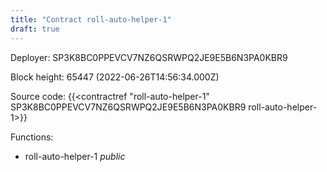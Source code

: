 ```yaml
---
title: "Contract roll-auto-helper-1"
draft: true
---
```

Deployer: SP3K8BC0PPEVCV7NZ6QSRWPQ2JE9E5B6N3PA0KBR9


 



Block height: 65447 (2022-06-26T14:56:34.000Z)

Source code: {{<contractref "roll-auto-helper-1" SP3K8BC0PPEVCV7NZ6QSRWPQ2JE9E5B6N3PA0KBR9 roll-auto-helper-1>}}

Functions:

* roll-auto-helper-1 _public_
